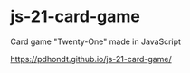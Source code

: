 # js-21-card-game
Card game "Twenty-One" made in JavaScript

https://pdhondt.github.io/js-21-card-game/
